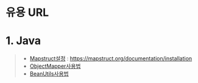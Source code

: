 # 유용 URL

# 1. Java
> * [Mapstruct설정](https://mapstruct.org/documentation/installation) :  https://mapstruct.org/documentation/installation<br>
> * [ObjectMapper사용법](https://pingfanzhilu.tistory.com/entry/JSON-JSON-%EB%9D%BC%EC%9D%B4%EB%B8%8C%EB%9F%AC%EB%A6%ACObjectMapper-%EC%82%AC%EC%9A%A9%EB%B2%95)<br>
> * [BeanUtils사용법](https://velog.io/@kdhyo/BeanUtils.copyProperties%EB%A5%BC-%EC%82%AC%EC%9A%A9%ED%95%B4%EB%B3%B4%EC%9E%90)
